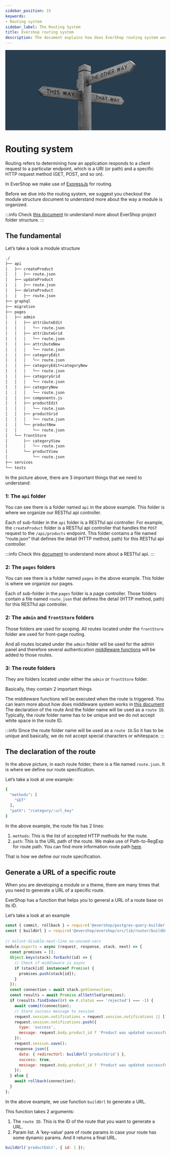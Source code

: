 ```yaml
---
sidebar_position: 15
keywords:
- Routing system
sidebar_label: The Routing System
title: Evershop routing system
description: The document explains how does EverShop routing system work, how to define a route and generate a URL base on route ID.
---
```


![Routing system](./img/routing.jpg "Routing system")

# Routing system

Routing refers to determining how an application responds to a client request to a particular endpoint, which is a URI (or path) and a specific HTTP request method (GET, POST, and so on).

In EverShop we make use of [ExpressJs](https://expressjs.com/) for routing.

Before we dive into the routing system, we suggest you checkout the module structure document to understand more about the way a module is organized.

:::info
Check [this document](/docs/development/knowledge-base/architecture-overview) to understand more about EverShop project folder structure.
:::

## The fundamental

Let’s take a look a module structure

```bash
./
├── api
│   ├── createProduct
│   │   ├── route.json
│   ├── updateProduct
│   │   ├── route.json
│   ├── deleteProduct
│   │   ├── route.json
├── graphql
├── migration
├── pages
│   ├── admin
│   │   ├── attributeEdit
│   │   │   └── route.json
│   │   ├── attributeGrid
│   │   │   └── route.json
│   │   ├── attributeNew
│   │   │   └── route.json
│   │   ├── categoryEdit
│   │   │   └── route.json
│   │   ├── categoryEdit+categoryNew
│   │   │   └── route.json
│   │   ├── categoryGrid
│   │   │   └── route.json
│   │   ├── categoryNew
│   │   │   └── route.json
│   │   ├── components.js
│   │   ├── productEdit
│   │   │   └── route.json
│   │   ├── productGrid
│   │   │   └── route.json
│   │   └── productNew
│   │       └── route.json
│   └── frontStore
│       ├── categoryView
│       │   └── route.json
│       └── productView
│           └── route.json
├── services
└── tests
```

In the picture above, there are 3 important things that we need to understand:

### 1: The `api` folder

You can see there is a folder named `api` in the above example. This folder is where we organize our RESTful api controller.

Each of sub-folder in the `api` folder is a RESTful api controller. For example, the `createProduct` folder is a RESTful api controller that handles the `POST` request to the `/api/products` endpoint. This folder contains a file named “route.json” that defines the detail (HTTP method, path) for this RESTful api controller.

:::info
  Check this [document](/docs/development/knowledge-base/api-routes) to understand more about a RESTful api.
:::

### 2: The `pages` folders

You can see there is a folder named `pages` in the above example. This folder is where we organize our pages.

Each of sub-folder in the `pages` folder is a page controller. Those folders contain a file named `route.json` that defines the detail (HTTP method, path) for this RESTful api controller.

### 2: The `admin` and `frontStore` folders

Those folders are used for scoping. All routes located under the `frontStore` folder are used for front-page routing.

And all routes located under the `admin` folder will be used for the admin panel and therefore several authentication [middleware functions](/docs/development/knowledge-base/middleware-system) will be added to those routes.

### 3: The route folders

They are folders located under either the `admin` or `frontStore` folder.

Basically, they contain 2 important things

The middleware functions will be executed when the route is triggered. You can learn more about how does middleware system works in [this document](/docs/development/knowledge-base/middleware-system)
The declaration of the route
And the folder name will be used as a `route ID`. Typically, the route folder name has to be unique and we do not accept white space in the route ID.

:::info
Since the route folder name will be used as a `route ID`.So it has to be unique and basically, we do not accept special characters or whitespace.
:::

## The declaration of the route

In the above picture, in each route folder, there is a file named `route.json`. It is where we define our route specification.

Let’s take a look at one example:

```bash
{
  "methods": [
    "GET"
  ],
  "path": "/category/:url_key"
}
```

In the above example, the route file has 2 lines:

1. `methods`: This is the list of accepted HTTP methods for the route.
2. `path`: This is the URL path of the route. We make use of Path-to-RegExp for route path. You can find more information route path [here](https://www.npmjs.com/package/path-to-regexp).

That is how we define our route specification.

## Generate a URL of a specific route

When you are developing a module or a theme, there are many times that you need to generate a URL of a specific route.

EverShop has a function that helps you to general a URL of a route base on its ID.

Let’s take a look at an example

```js
const { commit, rollback } = require('@evershop/postgres-query-builder');
const { buildUrl } = require('@evershop/evershop/src/lib/router/buildUrl');

// eslint-disable-next-line no-unused-vars
module.exports = async (request, response, stack, next) => {
  const promises = [];
  Object.keys(stack).forEach((id) => {
    // Check if middleware is async
    if (stack[id] instanceof Promise) {
      promises.push(stack[id]);
    }
  });
  const connection = await stack.getConnection;
  const results = await Promise.allSettled(promises);
  if (results.findIndex((r) => r.status === 'rejected') === -1) {
    await commit(connection);
    // Store success message to session
    request.session.notifications = request.session.notifications || [];
    request.session.notifications.push({
      type: 'success',
      message: request.body.product_id ? 'Product was updated successfully' : 'Product was created successfully'
    });
    request.session.save();
    response.json({
      data: { redirectUrl: buildUrl('productGrid') },
      success: true,
      message: request.body.product_id ? 'Product was updated successfully' : 'Product was created successfully'
    });
  } else {
    await rollback(connection);
  }
};
```

In the above example, we use function `buildUrl` to generate a URL.

This function takes 2 arguments:

1. The `route ID`. This is the ID of the route that you want to generate a URL.
2. Param list. A ‘key-value’ pare of route params in case your route has some dynamic params.
And it returns a final URL.

```js
buildUrl('productEdit', { id: 1 });
```
